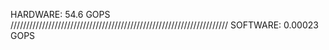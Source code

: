 HARDWARE:
54.6 GOPS
/////////////////////////////////////////////////////////////////////
SOFTWARE:
0.00023 GOPS

